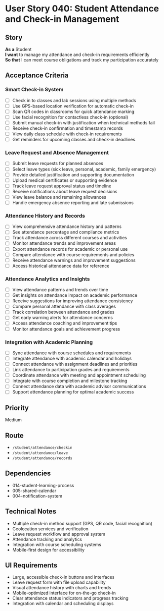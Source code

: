 # User Story 040: Student Attendance and Check-in Management

## Story
**As a** Student  
**I want** to manage my attendance and check-in requirements efficiently  
**So that** I can meet course obligations and track my participation accurately

## Acceptance Criteria

### Smart Check-in System
- [ ] Check in to classes and lab sessions using multiple methods
- [ ] Use GPS-based location verification for automatic check-in
- [ ] Scan QR codes in classrooms for quick attendance marking
- [ ] Use facial recognition for contactless check-in (optional)
- [ ] Submit manual check-in with justification when technical methods fail
- [ ] Receive check-in confirmation and timestamp records
- [ ] View daily class schedule with check-in requirements
- [ ] Get reminders for upcoming classes and check-in deadlines

### Leave Request and Absence Management
- [ ] Submit leave requests for planned absences
- [ ] Select leave types (sick leave, personal, academic, family emergency)
- [ ] Provide detailed justification and supporting documentation
- [ ] Upload medical certificates or supporting evidence
- [ ] Track leave request approval status and timeline
- [ ] Receive notifications about leave request decisions
- [ ] View leave balance and remaining allowances
- [ ] Handle emergency absence reporting and late submissions

### Attendance History and Records
- [ ] View comprehensive attendance history and patterns
- [ ] See attendance percentage and compliance metrics
- [ ] Track attendance across different courses and activities
- [ ] Monitor attendance trends and improvement areas
- [ ] Export attendance records for academic or personal use
- [ ] Compare attendance with course requirements and policies
- [ ] Receive attendance warnings and improvement suggestions
- [ ] Access historical attendance data for reference

### Attendance Analytics and Insights
- [ ] View attendance patterns and trends over time
- [ ] Get insights on attendance impact on academic performance
- [ ] Receive suggestions for improving attendance consistency
- [ ] Compare personal attendance with class averages
- [ ] Track correlation between attendance and grades
- [ ] Get early warning alerts for attendance concerns
- [ ] Access attendance coaching and improvement tips
- [ ] Monitor attendance goals and achievement progress

### Integration with Academic Planning
- [ ] Sync attendance with course schedules and requirements
- [ ] Integrate attendance with academic calendar and holidays
- [ ] Connect attendance with assignment deadlines and priorities
- [ ] Link attendance to participation grades and requirements
- [ ] Coordinate attendance with meeting and appointment scheduling
- [ ] Integrate with course completion and milestone tracking
- [ ] Connect attendance data with academic advisor communications
- [ ] Support attendance planning for optimal academic success

## Priority
Medium

## Route
- `/student/attendance/checkin`
- `/student/attendance/leave`
- `/student/attendance/records`

## Dependencies
- 014-student-learning-process
- 005-shared-calendar
- 004-notification-system

## Technical Notes
- Multiple check-in method support (GPS, QR code, facial recognition)
- Geolocation services and verification
- Leave request workflow and approval system
- Attendance tracking and analytics
- Integration with course scheduling systems
- Mobile-first design for accessibility

## UI Requirements
- Large, accessible check-in buttons and interfaces
- Leave request form with file upload capability
- Visual attendance history with charts and trends
- Mobile-optimized interface for on-the-go check-in
- Clear attendance status indicators and progress tracking
- Integration with calendar and scheduling displays